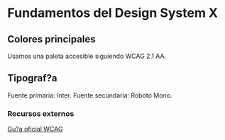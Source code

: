 # Fundamentos del Design System X

## Colores principales

Usamos una paleta accesible siguiendo WCAG 2.1 AA.

## Tipograf?a

Fuente primaria: Inter. Fuente secundaria: Roboto Mono.

### Recursos externos

[Gu?a oficial WCAG](https://www.w3.org/WAI/standards-guidelines/wcag/)


